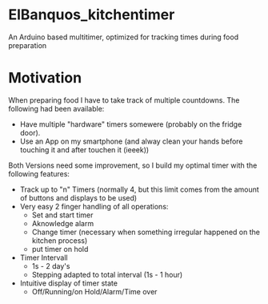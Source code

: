 # ElBanquos_kitchentimer
An Arduino based multitimer, optimized for tracking times during food preparation

# Motivation
When preparing food I have to take track of multiple countdowns. The following had been available:
* Have multiple "hardware" timers somewere (probably on the fridge door).
* Use an App on my smartphone (and alway clean your hands before touching it and after touchen it (ieeek))

Both Versions need some improvement, so I build my  optimal timer with the following features:

* Track up to "n" Timers (normally 4, but this limit comes from the amount of buttons and displays to be used)
* Very easy 2 finger handling of all operations:
  * Set and start timer
  * Aknowledge alarm
  * Change timer (necessary when something irregular happened on the kitchen process)
  * put timer on hold
* Timer Intervall
  * 1s - 2 day's
  * Stepping adapted to total interval (1s - 1 hour) 
* Intuitive display of timer state
  * Off/Running/on Hold/Alarm/Time over
  

